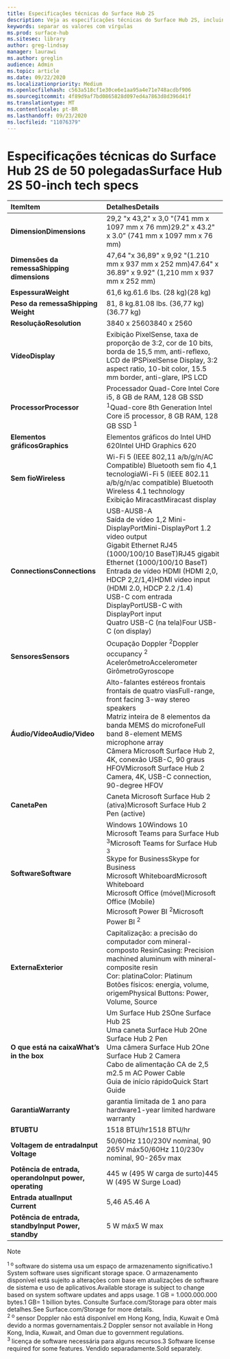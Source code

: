```yaml
---
title: Especificações técnicas do Surface Hub 2S
description: Veja as especificações técnicas do Surface Hub 2S, incluindo a caneta, câmera e especificações opcionais da bateria celular.
keywords: separar os valores com vírgulas
ms.prod: surface-hub
ms.sitesec: library
author: greg-lindsay
manager: laurawi
ms.author: greglin
audience: Admin
ms.topic: article
ms.date: 09/22/2020
ms.localizationpriority: Medium
ms.openlocfilehash: c563a518cf1e30ce6e1aa95a4e71e748acdbf906
ms.sourcegitcommit: 4f89d9af7bd0865828d097ed4a7863d8d396d41f
ms.translationtype: MT
ms.contentlocale: pt-BR
ms.lasthandoff: 09/23/2020
ms.locfileid: "11076379"
---
```

# <span data-ttu-id="7a90f-104">Especificações técnicas do Surface Hub 2S de 50 polegadas</span><span class="sxs-lookup"><span data-stu-id="7a90f-104">Surface Hub 2S 50-inch tech specs</span></span>

|**<span data-ttu-id="7a90f-105">Item</span><span class="sxs-lookup"><span data-stu-id="7a90f-105">Item</span></span>**|**<span data-ttu-id="7a90f-106">Detalhes</span><span class="sxs-lookup"><span data-stu-id="7a90f-106">Details</span></span>**|
|:------ |:--------- |
|**<span data-ttu-id="7a90f-107">Dimension</span><span class="sxs-lookup"><span data-stu-id="7a90f-107">Dimensions</span></span>**| <span data-ttu-id="7a90f-108">29,2 "x 43,2" x 3,0 "(741 mm x 1097 mm x 76 mm)</span><span class="sxs-lookup"><span data-stu-id="7a90f-108">29.2" x 43.2" x 3.0” (741 mm x 1097 mm x 76 mm)</span></span> |
|**<span data-ttu-id="7a90f-109">Dimensões da remessa</span><span class="sxs-lookup"><span data-stu-id="7a90f-109">Shipping dimensions</span></span>**| <span data-ttu-id="7a90f-110">47,64 "x 36,89" x 9,92 "(1.210 mm x 937 mm x 252 mm)</span><span class="sxs-lookup"><span data-stu-id="7a90f-110">47.64" x 36.89" x 9.92" (1,210 mm x 937 mm x 252 mm)</span></span>|
|**<span data-ttu-id="7a90f-111">Espessura</span><span class="sxs-lookup"><span data-stu-id="7a90f-111">Weight</span></span>**| <span data-ttu-id="7a90f-112">61,6 kg.</span><span class="sxs-lookup"><span data-stu-id="7a90f-112">61.6 lbs.</span></span> <span data-ttu-id="7a90f-113">(28 kg)</span><span class="sxs-lookup"><span data-stu-id="7a90f-113">(28 kg)</span></span> |
|**<span data-ttu-id="7a90f-114">Peso da remessa</span><span class="sxs-lookup"><span data-stu-id="7a90f-114">Shipping Weight</span></span>**| <span data-ttu-id="7a90f-115">81, 8 kg.</span><span class="sxs-lookup"><span data-stu-id="7a90f-115">81.08 lbs.</span></span> <span data-ttu-id="7a90f-116">(36,77 kg)</span><span class="sxs-lookup"><span data-stu-id="7a90f-116">(36.77 kg)</span></span> |
|**<span data-ttu-id="7a90f-117">Resolução</span><span class="sxs-lookup"><span data-stu-id="7a90f-117">Resolution</span></span>**| <span data-ttu-id="7a90f-118">3840 x 2560</span><span class="sxs-lookup"><span data-stu-id="7a90f-118">3840 x 2560</span></span> |
|**<span data-ttu-id="7a90f-119">Vídeo</span><span class="sxs-lookup"><span data-stu-id="7a90f-119">Display</span></span>**| <span data-ttu-id="7a90f-120">Exibição PixelSense, taxa de proporção de 3:2, cor de 10 bits, borda de 15,5 mm, anti-reflexo, LCD de IPS</span><span class="sxs-lookup"><span data-stu-id="7a90f-120">PixelSense Display, 3:2 aspect ratio, 10-bit color, 15.5 mm border, anti-glare, IPS LCD</span></span> |
|**<span data-ttu-id="7a90f-121">Processor</span><span class="sxs-lookup"><span data-stu-id="7a90f-121">Processor</span></span>**| <span data-ttu-id="7a90f-122">Processador Quad-Core Intel Core i5, 8 GB de RAM, 128 GB SSD <sup> 1</span><span class="sxs-lookup"><span data-stu-id="7a90f-122">Quad-core 8th Generation Intel Core i5 processor, 8 GB RAM, 128 GB SSD <sup>1</span></span></sup> |
|**<span data-ttu-id="7a90f-123">Elementos gráficos</span><span class="sxs-lookup"><span data-stu-id="7a90f-123">Graphics</span></span>**| <span data-ttu-id="7a90f-124">Elementos gráficos do Intel UHD 620</span><span class="sxs-lookup"><span data-stu-id="7a90f-124">Intel UHD Graphics 620</span></span> |
|**<span data-ttu-id="7a90f-125">Sem fio</span><span class="sxs-lookup"><span data-stu-id="7a90f-125">Wireless</span></span>**| <span data-ttu-id="7a90f-126">Wi-Fi 5 (IEEE 802,11 a/b/g/n/AC Compatible) Bluetooth sem fio 4,1 tecnologia</span><span class="sxs-lookup"><span data-stu-id="7a90f-126">Wi-Fi 5 (IEEE 802.11 a/b/g/n/ac compatible) Bluetooth Wireless 4.1 technology</span></span> <br> <span data-ttu-id="7a90f-127">Exibição Miracast</span><span class="sxs-lookup"><span data-stu-id="7a90f-127">Miracast display</span></span> |
|**<span data-ttu-id="7a90f-128">Connections</span><span class="sxs-lookup"><span data-stu-id="7a90f-128">Connections</span></span>**| <span data-ttu-id="7a90f-129">USB-A</span><span class="sxs-lookup"><span data-stu-id="7a90f-129">USB-A</span></span> <br> <span data-ttu-id="7a90f-130">Saída de vídeo 1,2 Mini-DisplayPort</span><span class="sxs-lookup"><span data-stu-id="7a90f-130">Mini-DisplayPort 1.2 video output</span></span> <br> <span data-ttu-id="7a90f-131">Gigabit Ethernet RJ45 (1000/100/10 BaseT)</span><span class="sxs-lookup"><span data-stu-id="7a90f-131">RJ45 gigabit Ethernet (1000/100/10 BaseT)</span></span> <br> <span data-ttu-id="7a90f-132">Entrada de vídeo HDMI (HDMI 2,0, HDCP 2,2/1,4)</span><span class="sxs-lookup"><span data-stu-id="7a90f-132">HDMI video input (HDMI 2.0, HDCP 2.2 /1.4)</span></span> <br> <span data-ttu-id="7a90f-133">USB-C com entrada DisplayPort</span><span class="sxs-lookup"><span data-stu-id="7a90f-133">USB-C with DisplayPort input</span></span> <br> <span data-ttu-id="7a90f-134">Quatro USB-C (na tela)</span><span class="sxs-lookup"><span data-stu-id="7a90f-134">Four USB-C (on display)</span></span> |
|**<span data-ttu-id="7a90f-135">Sensores</span><span class="sxs-lookup"><span data-stu-id="7a90f-135">Sensors</span></span>**| <span data-ttu-id="7a90f-136">Ocupação Doppler <sup> 2</span><span class="sxs-lookup"><span data-stu-id="7a90f-136">Doppler occupancy <sup>2</span></span></sup> <br> <span data-ttu-id="7a90f-137">Acelerômetro</span><span class="sxs-lookup"><span data-stu-id="7a90f-137">Accelerometer</span></span> <br> <span data-ttu-id="7a90f-138">Girômetro</span><span class="sxs-lookup"><span data-stu-id="7a90f-138">Gyroscope</span></span> |
|**<span data-ttu-id="7a90f-139">Áudio/Vídeo</span><span class="sxs-lookup"><span data-stu-id="7a90f-139">Audio/Video</span></span>**| <span data-ttu-id="7a90f-140">Alto-falantes estéreos frontais frontais de quatro vias</span><span class="sxs-lookup"><span data-stu-id="7a90f-140">Full-range, front facing 3-way stereo speakers</span></span> <br> <span data-ttu-id="7a90f-141">Matriz inteira de 8 elementos da banda MEMS do microfone</span><span class="sxs-lookup"><span data-stu-id="7a90f-141">Full band 8-element MEMS microphone array</span></span> <br> <span data-ttu-id="7a90f-142">Câmera Microsoft Surface Hub 2, 4K, conexão USB-C, 90 graus HFOV</span><span class="sxs-lookup"><span data-stu-id="7a90f-142">Microsoft Surface Hub 2 Camera, 4K, USB-C connection, 90-degree HFOV</span></span> |
|**<span data-ttu-id="7a90f-143">Caneta</span><span class="sxs-lookup"><span data-stu-id="7a90f-143">Pen</span></span>**| <span data-ttu-id="7a90f-144">Caneta Microsoft Surface Hub 2 (ativa)</span><span class="sxs-lookup"><span data-stu-id="7a90f-144">Microsoft Surface Hub 2 Pen (active)</span></span> |
|**<span data-ttu-id="7a90f-145">Software</span><span class="sxs-lookup"><span data-stu-id="7a90f-145">Software</span></span>**| <span data-ttu-id="7a90f-146">Windows 10</span><span class="sxs-lookup"><span data-stu-id="7a90f-146">Windows 10</span></span> <br> <span data-ttu-id="7a90f-147">Microsoft Teams para Surface Hub <sup> 3</span><span class="sxs-lookup"><span data-stu-id="7a90f-147">Microsoft Teams for Surface Hub <sup>3</span></span></sup> <br> <span data-ttu-id="7a90f-148">Skype for Business</span><span class="sxs-lookup"><span data-stu-id="7a90f-148">Skype for Business</span></span> <br> <span data-ttu-id="7a90f-149">Microsoft Whiteboard</span><span class="sxs-lookup"><span data-stu-id="7a90f-149">Microsoft Whiteboard</span></span> <br> <span data-ttu-id="7a90f-150">Microsoft Office (móvel)</span><span class="sxs-lookup"><span data-stu-id="7a90f-150">Microsoft Office (Mobile)</span></span> <br> <span data-ttu-id="7a90f-151">Microsoft Power BI <sup> 2</span><span class="sxs-lookup"><span data-stu-id="7a90f-151">Microsoft Power BI <sup>2</span></span></sup> |
|**<span data-ttu-id="7a90f-152">Externa</span><span class="sxs-lookup"><span data-stu-id="7a90f-152">Exterior</span></span>**| <span data-ttu-id="7a90f-153">Capitalização: a precisão do computador com mineral-composto Resin</span><span class="sxs-lookup"><span data-stu-id="7a90f-153">Casing: Precision machined aluminum with mineral-composite resin</span></span> <br> <span data-ttu-id="7a90f-154">Cor: platina</span><span class="sxs-lookup"><span data-stu-id="7a90f-154">Color: Platinum</span></span> <br> <span data-ttu-id="7a90f-155">Botões físicos: energia, volume, origem</span><span class="sxs-lookup"><span data-stu-id="7a90f-155">Physical Buttons: Power, Volume, Source</span></span> |
|**<span data-ttu-id="7a90f-156">O que está na caixa</span><span class="sxs-lookup"><span data-stu-id="7a90f-156">What’s in the box</span></span>**| <span data-ttu-id="7a90f-157">Um Surface Hub 2S</span><span class="sxs-lookup"><span data-stu-id="7a90f-157">One Surface Hub 2S</span></span> <br> <span data-ttu-id="7a90f-158">Uma caneta Surface Hub 2</span><span class="sxs-lookup"><span data-stu-id="7a90f-158">One Surface Hub 2 Pen</span></span>  <br> <span data-ttu-id="7a90f-159">Uma câmera Surface Hub 2</span><span class="sxs-lookup"><span data-stu-id="7a90f-159">One Surface Hub 2 Camera</span></span> <br> <span data-ttu-id="7a90f-160">Cabo de alimentação CA de 2,5 m</span><span class="sxs-lookup"><span data-stu-id="7a90f-160">2.5 m AC Power Cable</span></span> <br> <span data-ttu-id="7a90f-161">Guia de início rápido</span><span class="sxs-lookup"><span data-stu-id="7a90f-161">Quick Start Guide</span></span> |
|**<span data-ttu-id="7a90f-162">Garantia</span><span class="sxs-lookup"><span data-stu-id="7a90f-162">Warranty</span></span>**| <span data-ttu-id="7a90f-163">garantia limitada de 1 ano para hardware</span><span class="sxs-lookup"><span data-stu-id="7a90f-163">1-year limited hardware warranty</span></span> |
|**<span data-ttu-id="7a90f-164">BTU</span><span class="sxs-lookup"><span data-stu-id="7a90f-164">BTU</span></span>**| <span data-ttu-id="7a90f-165">1518 BTU/hr</span><span class="sxs-lookup"><span data-stu-id="7a90f-165">1518 BTU/hr</span></span> |
|**<span data-ttu-id="7a90f-166">Voltagem de entrada</span><span class="sxs-lookup"><span data-stu-id="7a90f-166">Input Voltage</span></span>**| <span data-ttu-id="7a90f-167">50/60Hz 110/230V nominal, 90 265V máx</span><span class="sxs-lookup"><span data-stu-id="7a90f-167">50/60Hz 110/230v nominal, 90-265v max</span></span> |
|**<span data-ttu-id="7a90f-168">Potência de entrada, operando</span><span class="sxs-lookup"><span data-stu-id="7a90f-168">Input power, operating</span></span>**| <span data-ttu-id="7a90f-169">445 w (495 W carga de surto)</span><span class="sxs-lookup"><span data-stu-id="7a90f-169">445 W (495 W Surge Load)</span></span> |
|**<span data-ttu-id="7a90f-170">Entrada atual</span><span class="sxs-lookup"><span data-stu-id="7a90f-170">Input Current</span></span>**| <span data-ttu-id="7a90f-171">5,46 A</span><span class="sxs-lookup"><span data-stu-id="7a90f-171">5.46 A</span></span> |
|**<span data-ttu-id="7a90f-172">Potência de entrada, standby</span><span class="sxs-lookup"><span data-stu-id="7a90f-172">Input Power, standby</span></span>**| <span data-ttu-id="7a90f-173">5 W máx</span><span class="sxs-lookup"><span data-stu-id="7a90f-173">5 W max</span></span>  |

> [!NOTE]
> <sup><span data-ttu-id="7a90f-174">1 o </sup> software do sistema usa um espaço de armazenamento significativo.</span><span class="sxs-lookup"><span data-stu-id="7a90f-174">1</sup> System software uses significant storage space.</span></span> <span data-ttu-id="7a90f-175">O armazenamento disponível está sujeito a alterações com base em atualizações de software de sistema e uso de aplicativos.</span><span class="sxs-lookup"><span data-stu-id="7a90f-175">Available storage is subject to change based on system software updates and apps usage.</span></span> <span data-ttu-id="7a90f-176">1 GB = 1.000.000.000 bytes.</span><span class="sxs-lookup"><span data-stu-id="7a90f-176">1 GB= 1 billion bytes.</span></span> <span data-ttu-id="7a90f-177">Consulte Surface.com/Storage para obter mais detalhes.</span><span class="sxs-lookup"><span data-stu-id="7a90f-177">See Surface.com/Storage for more details.</span></span> <br> <sup><span data-ttu-id="7a90f-178">2 o </sup> sensor Doppler não está disponível em Hong Kong, Índia, Kuwait e Omã devido a normas governamentais.</span><span class="sxs-lookup"><span data-stu-id="7a90f-178">2</sup> Doppler sensor not available in Hong Kong, India, Kuwait, and Oman  due to government regulations.</span></span>
<br> <sup><span data-ttu-id="7a90f-179">3 </sup> licença de software necessária para alguns recursos.</span><span class="sxs-lookup"><span data-stu-id="7a90f-179">3</sup> Software license required for some features.</span></span> <span data-ttu-id="7a90f-180">Vendido separadamente.</span><span class="sxs-lookup"><span data-stu-id="7a90f-180">Sold separately.</span></span><br> 
